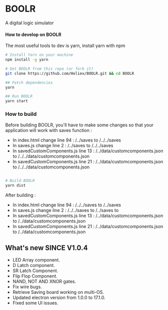 # BOOLR
A digital logic simulator

#### How to develop on BOOLR

The most useful tools to dev is yarn, install yarn with npm 

```bash
# Install Yarn on your machine
npm install -g yarn

# Get BOOLR from this repo (or fork it)
git clone https://github.com/Heliex/BOOLR.git && cd BOOLR

## Fetch dependencies
yarn

## Run BOOLR
yarn start
```

### How to build

Before building BOOLR, you'll have to make some changes so that your application will work with saves function :

- In index.html change line 94 : /../saves to /../../saves
- In saves.js change line 2 : /../saves to /../../saves
- In savedCustomComponents.js line 13 : /../data/customcomponents.json to /../../data/customcomponents.json
- In savedCustomComponents.js line 21 : /../data/customcomponents.json to /../../data/customcomponents.json

```bash

# Build BOOLR
yarn dist 
```

After building : 

- In index.html change line 94 : /../../saves to /../saves
- In saves.js change line 2 : /../../saves to /../saves to
- In savedCustomComponents.js line 13 : /../data/customcomponents.json to /../data/customcomponents.json
- In savedCustomComponents.js line 21 : /../data/customcomponents.json to /../data/customcomponents.json

## What's new SINCE V1.0.4

- LED Array component.
- D Latch component.
- SR Latch Component.
- Flip Flop Component.
- NAND, NOT AND XNOR gates.
- Fix wire bugs.
- Retrieve Saving board working on multi-OS.
- Updated electron version from 1.0.0 to 17.1.0.
- Fixed some UI issues.
